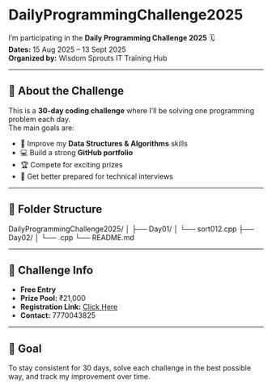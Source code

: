 # DailyProgrammingChallenge2025

I’m participating in the **Daily Programming Challenge 2025** 🗓️  
**Dates:** 15 Aug 2025 – 13 Sept 2025  
**Organized by:** Wisdom Sprouts IT Training Hub  

---

## 📌 About the Challenge
This is a **30-day coding challenge** where I’ll be solving one programming problem each day.  
The main goals are:
- 🧠 Improve my **Data Structures & Algorithms** skills
- 💻 Build a strong **GitHub portfolio**
- 🏆 Compete for exciting prizes
- 💼 Get better prepared for technical interviews

---

## 📂 Folder Structure
DailyProgrammingChallenge2025/
│
├── Day01/
│ └── sort012.cpp
├── Day02/
│ └── <problem>.cpp
└── README.md

---

## 🔗 Challenge Info
- **Free Entry**
- **Prize Pool:** ₹21,000
- **Registration Link:** [Click Here](https://dpc.wisdomsprouts.in/register?ref=SS9LN)
- **Contact:** 7770043825

---

## 🏁 Goal
To stay consistent for 30 days, solve each challenge in the best possible way, and track my improvement over time.

